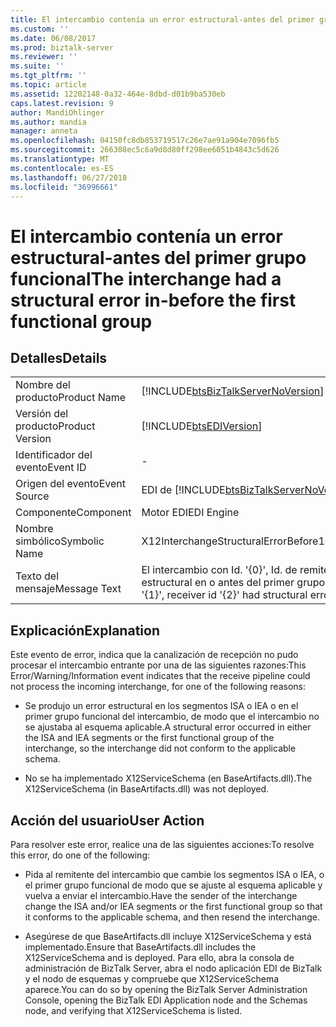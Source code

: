 ```yaml
---
title: El intercambio contenía un error estructural-antes del primer grupo funcional | Microsoft Docs
ms.custom: ''
ms.date: 06/08/2017
ms.prod: biztalk-server
ms.reviewer: ''
ms.suite: ''
ms.tgt_pltfrm: ''
ms.topic: article
ms.assetid: 12202148-0a32-464e-8dbd-d01b9ba530eb
caps.latest.revision: 9
author: MandiOhlinger
ms.author: mandia
manager: anneta
ms.openlocfilehash: 04150fc8db853719517c26e7ae91a904e7096fb5
ms.sourcegitcommit: 266308ec5c6a9d8d80ff298ee6051b4843c5d626
ms.translationtype: MT
ms.contentlocale: es-ES
ms.lasthandoff: 06/27/2018
ms.locfileid: "36996661"
---
```

# <a name="the-interchange-had-a-structural-error-in-before-the-first-functional-group"></a><span data-ttu-id="83167-102">El intercambio contenía un error estructural-antes del primer grupo funcional</span><span class="sxs-lookup"><span data-stu-id="83167-102">The interchange had a structural error in-before the first functional group</span></span>
## <a name="details"></a><span data-ttu-id="83167-103">Detalles</span><span class="sxs-lookup"><span data-stu-id="83167-103">Details</span></span>  
  
|                 |                                                                                                                                  |
|-----------------|----------------------------------------------------------------------------------------------------------------------------------|
|  <span data-ttu-id="83167-104">Nombre del producto</span><span class="sxs-lookup"><span data-stu-id="83167-104">Product Name</span></span>   |                        [!INCLUDE[btsBizTalkServerNoVersion](../includes/btsbiztalkservernoversion-md.md)]                        |
| <span data-ttu-id="83167-105">Versión del producto</span><span class="sxs-lookup"><span data-stu-id="83167-105">Product Version</span></span> |                                    [!INCLUDE[btsEDIVersion](../includes/btsediversion-md.md)]                                    |
|    <span data-ttu-id="83167-106">Identificador del evento</span><span class="sxs-lookup"><span data-stu-id="83167-106">Event ID</span></span>     |                                                                -                                                                 |
|  <span data-ttu-id="83167-107">Origen del evento</span><span class="sxs-lookup"><span data-stu-id="83167-107">Event Source</span></span>   |                      <span data-ttu-id="83167-108">EDI de [!INCLUDE[btsBizTalkServerNoVersion](../includes/btsbiztalkservernoversion-md.md)]</span><span class="sxs-lookup"><span data-stu-id="83167-108">[!INCLUDE[btsBizTalkServerNoVersion](../includes/btsbiztalkservernoversion-md.md)] EDI</span></span>                      |
|    <span data-ttu-id="83167-109">Componente</span><span class="sxs-lookup"><span data-stu-id="83167-109">Component</span></span>    |                                                            <span data-ttu-id="83167-110">Motor EDI</span><span class="sxs-lookup"><span data-stu-id="83167-110">EDI Engine</span></span>                                                            |
|  <span data-ttu-id="83167-111">Nombre simbólico</span><span class="sxs-lookup"><span data-stu-id="83167-111">Symbolic Name</span></span>  |                                           <span data-ttu-id="83167-112">X12InterchangeStructuralErrorBefore1stGroup</span><span class="sxs-lookup"><span data-stu-id="83167-112">X12InterchangeStructuralErrorBefore1stGroup</span></span>                                            |
|  <span data-ttu-id="83167-113">Texto del mensaje</span><span class="sxs-lookup"><span data-stu-id="83167-113">Message Text</span></span>   | <span data-ttu-id="83167-114">El intercambio con Id. '{0}', Id. de remitente '{1}', Id. de destinatario '{2}' contenía un error estructural en o antes del primer grupo funcional</span><span class="sxs-lookup"><span data-stu-id="83167-114">The interchange with id '{0}', with sender id '{1}', receiver id '{2}' had structural error in/before the first functional group</span></span> |
  
## <a name="explanation"></a><span data-ttu-id="83167-115">Explicación</span><span class="sxs-lookup"><span data-stu-id="83167-115">Explanation</span></span>  
 <span data-ttu-id="83167-116">Este evento de error,  indica que la canalización de recepción no pudo procesar el intercambio entrante por una de las siguientes razones:</span><span class="sxs-lookup"><span data-stu-id="83167-116">This Error/Warning/Information event indicates that the receive pipeline could not process the incoming interchange, for one of the following reasons:</span></span>  
  
-   <span data-ttu-id="83167-117">Se produjo un error estructural en los segmentos ISA o IEA o en el primer grupo funcional del intercambio, de modo que el intercambio no se ajustaba al esquema aplicable.</span><span class="sxs-lookup"><span data-stu-id="83167-117">A structural error occurred in either the ISA and IEA segments or the first functional group of the interchange, so the interchange did not conform to the applicable schema.</span></span>  
  
-   <span data-ttu-id="83167-118">No se ha implementado X12ServiceSchema (en BaseArtifacts.dll).</span><span class="sxs-lookup"><span data-stu-id="83167-118">The X12ServiceSchema (in BaseArtifacts.dll) was not deployed.</span></span>  
  
## <a name="user-action"></a><span data-ttu-id="83167-119">Acción del usuario</span><span class="sxs-lookup"><span data-stu-id="83167-119">User Action</span></span>  
 <span data-ttu-id="83167-120">Para resolver este error, realice una de las siguientes acciones:</span><span class="sxs-lookup"><span data-stu-id="83167-120">To resolve this error, do one of the following:</span></span>  
  
-   <span data-ttu-id="83167-121">Pida al remitente del intercambio que cambie los segmentos ISA o IEA, o el primer grupo funcional de modo que se ajuste al esquema aplicable y vuelva a enviar el intercambio.</span><span class="sxs-lookup"><span data-stu-id="83167-121">Have the sender of the interchange change the ISA and/or IEA segments or the first functional group so that it conforms to the applicable schema, and then resend the interchange.</span></span>  
  
-   <span data-ttu-id="83167-122">Asegúrese de que BaseArtifacts.dll incluye X12ServiceSchema y está implementado.</span><span class="sxs-lookup"><span data-stu-id="83167-122">Ensure that BaseArtifacts.dll includes the X12ServiceSchema and is deployed.</span></span> <span data-ttu-id="83167-123">Para ello, abra la consola de administración de BizTalk Server, abra el nodo aplicación EDI de BizTalk y el nodo de esquemas y compruebe que X12ServiceSchema aparece.</span><span class="sxs-lookup"><span data-stu-id="83167-123">You can do so by opening the BizTalk Server Administration Console, opening the BizTalk EDI Application node and the Schemas node, and verifying that X12ServiceSchema is listed.</span></span>